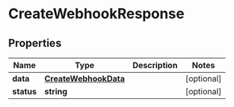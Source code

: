 
# CreateWebhookResponse

## Properties

Name | Type | Description | Notes
------------ | ------------- | ------------- | -------------
**data** | [**CreateWebhookData**](CreateWebhookData.md) |  |  [optional]
**status** | **string** |  |  [optional]



